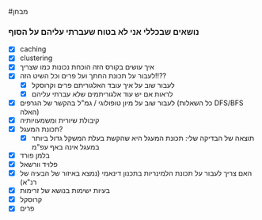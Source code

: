 #מבחן 




### נושאים שבכללי אני לא בטוח שעברתי עליהם על הסוף
- [x] caching
- [x] clustering
- [x] איך עושים בקורס הזה הוכחת נכונות כמו שצריך
- [x] לעבור על תכונת החתך ועל פרים וכל השיט הזה!!??
	- [x] לעבור שוב על איך עובד האלגוריתם פרים וקרוסקל
	- [x] לראות אם יש עוד אלגוריתמים שלא עברתי עליהם
- [x] לעבור שוב על מיון טופולוגי / גמ"ל בהקשר של הגרפים (כל השאלות DFS/BFS האלה)
- [x] קיבולת שיורית ומשמעויותיה
- [x] תכונת המעגל?
	- [x] תוצאה של הבדיקה שלי: תכונת המעגל היא שהקשת בעלת המשקל גדול ביותר במעגל אינה באף עפ"מ
- [x] בלמן פורד
- [x] פלויד וורשאל
- [x] האם צריך לעבור על תכונת הלמינריות בתכנון דינאמי (נמצא באיזור של הבעיה של רנ"א)
- [x] בעיות ישימות בנושא של זרימות
- [x] קרוסקל
- [x] פרים